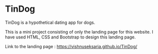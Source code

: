 # TinDog
TinDog is a hypothetical dating app for dogs.

This is a mini project consisting of only the landing page for this website. I have used HTML, CSS and Bootstrap to design this landing page.

Link to the landing page : https://vishnuseksaria.github.io/TinDog/
